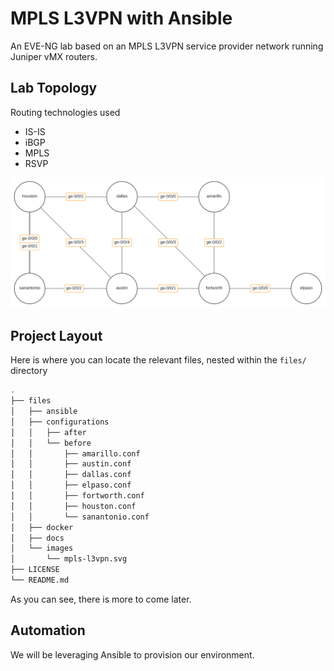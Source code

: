 # MPLS L3VPN with Ansible

An EVE-NG lab based on an MPLS L3VPN service provider network running Juniper vMX routers.

## Lab Topology

Routing technologies used

- IS-IS
- iBGP
- MPLS
- RSVP

[![N|Solid](./files/images/mpls-l3vpn.svg)](https://juniper.net/)

## Project Layout

Here is where you can locate the relevant files, nested within the `files/` directory

``` sh
.
├── files
│   ├── ansible
│   ├── configurations
│   │   ├── after
│   │   └── before
│   │       ├── amarillo.conf
│   │       ├── austin.conf
│   │       ├── dallas.conf
│   │       ├── elpaso.conf
│   │       ├── fortworth.conf
│   │       ├── houston.conf
│   │       └── sanantonio.conf
│   ├── docker
│   ├── docs
│   └── images
│       └── mpls-l3vpn.svg
├── LICENSE
└── README.md
```

As you can see, there is more to come later.

## Automation

We will be leveraging Ansible to provision our environment.